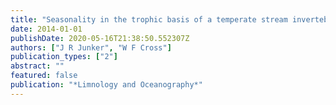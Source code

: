 ```yaml
---
title: "Seasonality in the trophic basis of a temperate stream invertebrate assemblage: Importance of temperature and food quality"
date: 2014-01-01
publishDate: 2020-05-16T21:38:50.552307Z
authors: ["J R Junker", "W F Cross"]
publication_types: ["2"]
abstract: ""
featured: false
publication: "*Limnology and Oceanography*"
---
```


